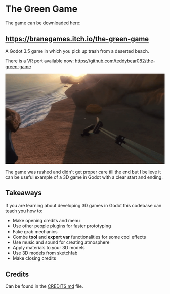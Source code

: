 # The Green Game

The game can be downloaded here:

## https://branegames.itch.io/the-green-game

A Godot 3.5 game in which you pick up trash from a deserted beach.

There is a VR port available now:
https://github.com/teddybear082/the-green-game

![The Green Game](game.gif)

The game was rushed and didn't get proper care till the end but I believe it can be useful example of a 3D game in Godot with a clear start and ending.

## Takeaways

If you are learning about developing 3D games in Godot this codebase can teach you how to:

- Make opening credits and menu
- Use other people plugins for faster prototyping
- Fake grab mechanics
- Combe **tool** and **export var** functionalities for some cool effects
- Use music and sound for creating atmosphere
- Apply materials to your 3D models
- Use 3D models from sketchfab
- Make closing credits

## Credits

Can be found in the [CREDITS.md](CREDITS.md) file.
